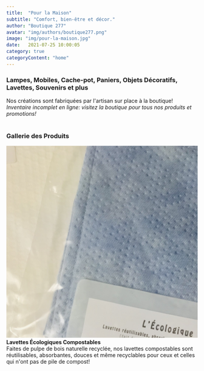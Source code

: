 ```yaml
---
title:  "Pour la Maison"
subtitle: "Comfort, bien-être et décor."
author: "Boutique 277"
avatar: "img/authors/boutique277.png"
image: "img/pour-la-maison.jpg"
date:   2021-07-25 10:00:05
category: true
categoryContent: "home"
---
```


### Lampes, Mobiles, Cache-pot, Paniers, Objets Décoratifs, Lavettes, Souvenirs et plus
Nos créations sont fabriquées par l'artisan sur place à la boutique!
<br /><i>Inventaire incomplet en ligne: visitez la boutique pour tous nos produits et promotions!</i>
<br /><br />

### Gallerie des Produits
<img class="post-image-product" src="/img/products/wipes/lavette-ecologique.png">
<strong>Lavettes Écologiques Compostables</strong><br />
Faites de pulpe de bois naturelle recyclée, nos lavettes compostables sont réutilisables, absorbantes, douces et même recyclables pour ceux et celles qui n'ont pas de pile de compost!
<div class="post-image-clear"></div>
<br />